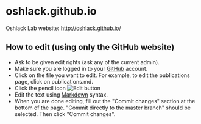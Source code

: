 # oshlack.github.io
Oshlack Lab website: http://oshlack.github.io/

## How to edit (using only the GitHub website)

* Ask to be given edit rights (ask any of the current admin).
* Make sure you are logged in to your [GitHub](https://github.com/) account.
* Click on the file you want to edit. For example, to edit the publications page, click on publications.md.
* Click the pencil icon ![Edit button](http://i.stack.imgur.com/ujrpN.png)
* Edit the text using [Markdown](https://en.wikipedia.org/wiki/Markdown) syntax.
* When you are done editing, fill out the "Commit changes" section at the bottom of the page.
"Commit directly to the master branch" should be selected.
Then click "Commit changes".
